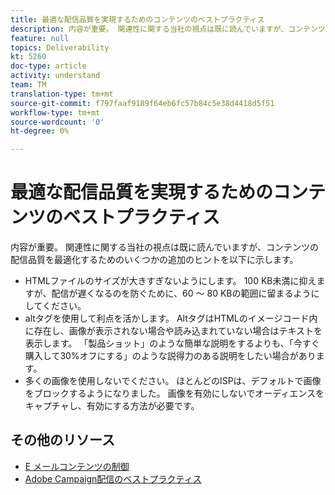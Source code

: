 ```yaml
---
title: 最適な配信品質を実現するためのコンテンツのベストプラクティス
description: 内容が重要。 関連性に関する当社の視点は既に読んでいますが、コンテンツの配信品質を最適化するためのいくつかの追加のヒントを以下に示します。
feature: null
topics: Deliverability
kt: 5260
doc-type: article
activity: understand
team: TM
translation-type: tm+mt
source-git-commit: f797faaf9189f64eb6fc57b84c5e38d4418d5f51
workflow-type: tm+mt
source-wordcount: '0'
ht-degree: 0%

---
```



# 最適な配信品質を実現するためのコンテンツのベストプラクティス

内容が重要。 関連性に関する当社の視点は既に読んでいますが、コンテンツの配信品質を最適化するためのいくつかの追加のヒントを以下に示します。

* HTMLファイルのサイズが大きすぎないようにします。 100 KB未満に抑えますが、配信が遅くなるのを防ぐために、60 ～ 80 KBの範囲に留まるようにしてください。
* altタグを使用して利点を活かします。 AltタグはHTMLのイメージコード内に存在し、画像が表示されない場合や読み込まれていない場合はテキストを表示します。 「製品ショット」のような簡単な説明をするよりも、「今すぐ購入して30%オフにする」のような説得力のある説明をしたい場合があります。
* 多くの画像を使用しないでください。 ほとんどのISPは、デフォルトで画像をブロックするようになりました。 画像を有効にしないでオーディエンスをキャプチャし、有効にする方法が必要です。

## その他のリソース

* [E メールコンテンツの制御](https://docs.adobe.com/content/help/en/campaign-standard/using/testing-and-sending/managing-deliverability/control-email-content.html)
* [Adobe Campaign配信のベストプラクティス](https://helpx.adobe.com/jp/campaign/kb/delivery-best-practices.html)
